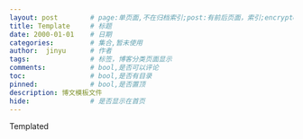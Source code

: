 ```yaml
---
layout: post        # page:单页面,不在归档索引;post:有前后页面，索引;encrypted:放protected文件夹中的加密文档
title: Template     # 标题
date: 2000-01-01    # 日期
categories:         # 集合,暂未使用
author:  jinyu      # 作者
tags:               # 标签，博客分类页面显示
comments:           # bool,是否可以评论
toc:                # bool,是否有目录
pinned:             # bool,是否置顶
description: 博文模板文件
hide:               # 是否显示在首页
---
```


Templated

<!-- more -->

